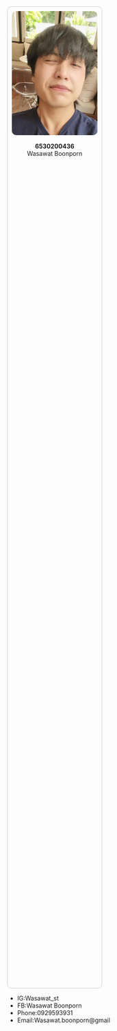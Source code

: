 <div style="display: flex; justify-content: left; align-items: left; height: 57vh;">
    <div style="width: 200px; border: 1px solid #ccc; border-radius: 10px; padding: 10px; text-align: center;">
        <img src="IMG_20240621_131036_477.jpg" alt="Wasawat Boonporn" style="width: 100%; height: auto; border-radius: 10px;">
        <p><strong>6530200436</strong><br>Wasawat Boonporn</p>
    </div>
</div>




- IG:Wasawat_st
- FB:Wasawat Boonporn
- Phone:0929593931
- Email:Wasawat.boonporn@gmail
